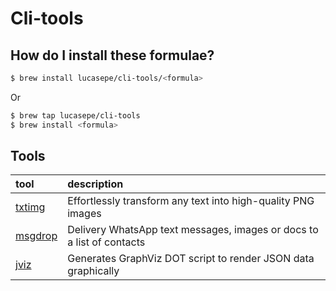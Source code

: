 # Cli-tools

## How do I install these formulae?

```sh
$ brew install lucasepe/cli-tools/<formula>
````

Or 

```sh
$ brew tap lucasepe/cli-tools
$ brew install <formula>
```

## Tools

| tool                                            | description                                                            |
|:------------------------------------------------|:-----------------------------------------------------------------------|
| [txtimg](https://cli-tools.dev/posts/txtimg/)   | Effortlessly transform any text into high-quality PNG images           |
| [msgdrop](https://cli-tools.dev/posts/msgdrop/) | Delivery WhatsApp text messages, images or docs to a list of contacts  |
| [jviz](https://cli-tools.dev/posts/jviz/)       | Generates GraphViz DOT script to render JSON data graphically          |
